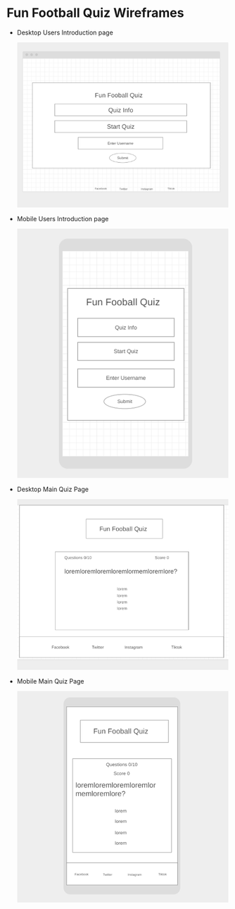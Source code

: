 # Fun Football Quiz Wireframes

* Desktop Users Introduction page

    ![this is an image of user's introduction page for desktop version](assets/images/Readme-Images/desktop-quiz-info-wireframe.png)

* Mobile Users Introduction page

    ![this is an image of user's introduction page for mobile version](assets/images/Readme-Images/mobile-quiz-info-wireframe.png)

* Desktop Main Quiz Page

    ![this is an image of main page of the quiz for desktop version](assets/images/Readme-Images/desktop-main-wireframe.png)

* Mobile Main Quiz Page

    ![this is an image of main page of the quiz for mobile version](assets/images/Readme-Images/mobile-main-wireframe.png)